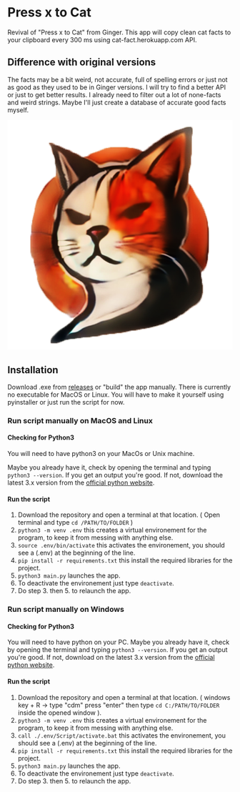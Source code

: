 
# Press x to Cat
Revival of "Press x to Cat" from Ginger. This app will copy clean cat facts to your clipboard every 300 ms using cat-fact.herokuapp.com API. 
## Difference with original versions
The facts may be a bit weird, not accurate, full of spelling errors or just not as good as they used to be in Ginger versions. I will try to find a better API or just to get better results. I already need to filter out a lot of none-facts and weird strings. Maybe I'll just create a database of accurate good facts myself.

![alt text](https://github.com/nexuma/pressxtocat/blob/main/logo.png?raw=true)
## Installation
Download .exe from [releases](https://github.com/nexuma/pressxtocat/releases/tag/stable) or "build" the app manually.
There is currently no executable for MacOS or Linux. You will have to make it yourself using pyinstaller or just run the script for now.


### Run script manually on MacOS and Linux
#### Checking for Python3
You will need to have python3 on your MacOs or Unix machine. 

Maybe you already have it, check by opening the terminal and typing ```python3 --version```. If you get an output you're good. If not, download the latest 3.x version from the [official python website](https://www.python.org/downloads/).
#### Run the script
1. Download the repository and open a terminal at that location. ( Open terminal and type ```cd /PATH/TO/FOLDER``` )
2. ```python3 -m venv .env``` this creates a virtual environement for the program, to keep it from messing with anything else.
3. ```source .env/bin/activate``` this activates the environement, you should see a (.env) at the beginning of the line.
4. ```pip install -r requirements.txt``` this install the required libraries for the project.
5. ```python3 main.py``` launches the app.
6. To deactivate the environement just type ```deactivate```.
7. Do step 3. then 5. to relaunch the app.

### Run script manually on Windows 
#### Checking for Python3
You will need to have python on your PC. Maybe you already have it, check by opening the terminal and typing ```python3 --version```. If you get an output you're good. If not, download on the latest 3.x version from the [official python website](https://www.python.org/downloads/).
#### Run the script
1. Download the repository and open a terminal at that location. ( windows key + R -> type "cdm" press "enter" then type ```cd C:/PATH/TO/FOLDER``` inside the opened window ).
2. ```python3 -m venv .env``` this creates a virtual environement for the program, to keep it from messing with anything else.
3. ```call ./.env/Script/activate.bat``` this activates the environement, you should see a (.env) at the beginning of the line.
4. ```pip install -r requirements.txt``` this install the required libraries for the project.
5. ```python3 main.py``` launches the app.
6. To deactivate the environement just type ```deactivate```.
7. Do step 3. then 5. to relaunch the app.


